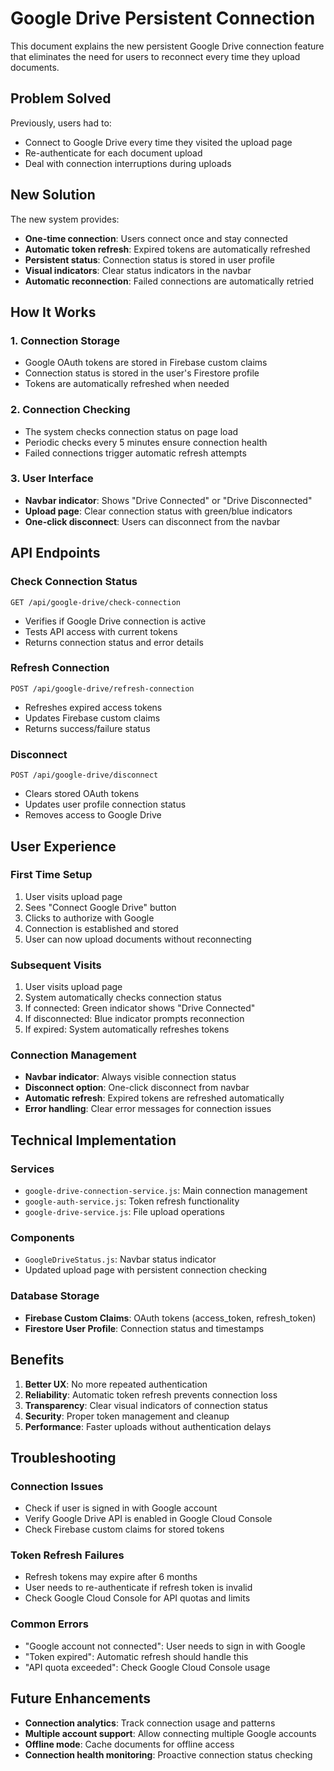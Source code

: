 # Google Drive Persistent Connection

This document explains the new persistent Google Drive connection feature that eliminates the need for users to reconnect every time they upload documents.

## Problem Solved

Previously, users had to:
- Connect to Google Drive every time they visited the upload page
- Re-authenticate for each document upload
- Deal with connection interruptions during uploads

## New Solution

The new system provides:
- **One-time connection**: Users connect once and stay connected
- **Automatic token refresh**: Expired tokens are automatically refreshed
- **Persistent status**: Connection status is stored in user profile
- **Visual indicators**: Clear status indicators in the navbar
- **Automatic reconnection**: Failed connections are automatically retried

## How It Works

### 1. Connection Storage
- Google OAuth tokens are stored in Firebase custom claims
- Connection status is stored in the user's Firestore profile
- Tokens are automatically refreshed when needed

### 2. Connection Checking
- The system checks connection status on page load
- Periodic checks every 5 minutes ensure connection health
- Failed connections trigger automatic refresh attempts

### 3. User Interface
- **Navbar indicator**: Shows "Drive Connected" or "Drive Disconnected"
- **Upload page**: Clear connection status with green/blue indicators
- **One-click disconnect**: Users can disconnect from the navbar

## API Endpoints

### Check Connection Status
```
GET /api/google-drive/check-connection
```
- Verifies if Google Drive connection is active
- Tests API access with current tokens
- Returns connection status and error details

### Refresh Connection
```
POST /api/google-drive/refresh-connection
```
- Refreshes expired access tokens
- Updates Firebase custom claims
- Returns success/failure status

### Disconnect
```
POST /api/google-drive/disconnect
```
- Clears stored OAuth tokens
- Updates user profile connection status
- Removes access to Google Drive

## User Experience

### First Time Setup
1. User visits upload page
2. Sees "Connect Google Drive" button
3. Clicks to authorize with Google
4. Connection is established and stored
5. User can now upload documents without reconnecting

### Subsequent Visits
1. User visits upload page
2. System automatically checks connection status
3. If connected: Green indicator shows "Drive Connected"
4. If disconnected: Blue indicator prompts reconnection
5. If expired: System automatically refreshes tokens

### Connection Management
- **Navbar indicator**: Always visible connection status
- **Disconnect option**: One-click disconnect from navbar
- **Automatic refresh**: Expired tokens are refreshed automatically
- **Error handling**: Clear error messages for connection issues

## Technical Implementation

### Services
- `google-drive-connection-service.js`: Main connection management
- `google-auth-service.js`: Token refresh functionality
- `google-drive-service.js`: File upload operations

### Components
- `GoogleDriveStatus.js`: Navbar status indicator
- Updated upload page with persistent connection checking

### Database Storage
- **Firebase Custom Claims**: OAuth tokens (access_token, refresh_token)
- **Firestore User Profile**: Connection status and timestamps

## Benefits

1. **Better UX**: No more repeated authentication
2. **Reliability**: Automatic token refresh prevents connection loss
3. **Transparency**: Clear visual indicators of connection status
4. **Security**: Proper token management and cleanup
5. **Performance**: Faster uploads without authentication delays

## Troubleshooting

### Connection Issues
- Check if user is signed in with Google account
- Verify Google Drive API is enabled in Google Cloud Console
- Check Firebase custom claims for stored tokens

### Token Refresh Failures
- Refresh tokens may expire after 6 months
- User needs to re-authenticate if refresh token is invalid
- Check Google Cloud Console for API quotas and limits

### Common Errors
- "Google account not connected": User needs to sign in with Google
- "Token expired": Automatic refresh should handle this
- "API quota exceeded": Check Google Cloud Console usage

## Future Enhancements

- **Connection analytics**: Track connection usage and patterns
- **Multiple account support**: Allow connecting multiple Google accounts
- **Offline mode**: Cache documents for offline access
- **Connection health monitoring**: Proactive connection status checking
